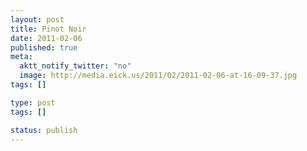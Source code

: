 ```yaml
---
layout: post
title: Pinot Noir
date: 2011-02-06
published: true
meta:
  aktt_notify_twitter: "no"
  image: http://media.eick.us/2011/02/2011-02-06-at-16-09-37.jpg
tags: []

type: post
tags: []

status: publish
---
```


